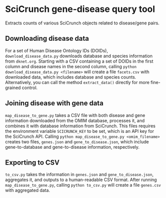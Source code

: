 # SciCrunch gene-disease query tool

Extracts counts of various SciCrunch objects related to disease/gene pairs.

## Downloading disease data
For a set of Human Disease Ontology IDs (DOIDs), `download_disease_data.py` downloads database and species information from `dknet.org`. Starting with a CSV containing a set of DOIDs in the first column and disease names in the second column, calling `python download_disease_data.py <filename>` will create a file `facets.csv` with downloaded data, which includes database and species counts. Alternatively, you can call the method `extract_data()` directly for more fine-grained control.

## Joining disease with gene data
`map_disease_to_gene.py` takes a CSV file with both disease and gene information downloaded from the OMIM database, processes it, and combines it with database information from SciCrunch. This files requires the environment variable `SCICRUNCH_KEY` to be set, which is an API key for the SciCrunch API. Calling `python map_disease_to_gene.py <omim_filename>` creates two files, `genes.json` and `gene_to_disease.json`, which include gene-to-database and gene-to-disease information, respectively.

## Exporting to CSV
`to_csv.py` takes the information in `genes.json` and `gene_to_disease.json`, aggregates it, and outputs to a human-readable CSV format. After running `map_disease_to_gene.py`, calling `python to_csv.py` will create a file `genes.csv` with aggregated data.